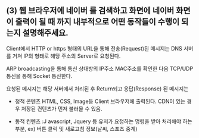 ## (3) 웹 브라우저에 네이버 를 검색하고 화면에 네이버 화면이 출력이 될 때 까지 내부적으로 어떤 동작들이 수행이 되는지 설명해주세요.


Client에서 HTTP or https 형태의 URL을 통해 전송(Request)된 메시지는 
DNS 서버를 거쳐  IP의 형태로 해당 주소의 Server로 요청된다.

ARP broadcasting을 통해 통신 상대방의 IP주소 MAC주소를 확인한 다음 TCP/UDP 통신을 통해 Socket 통신한다.

요청된 메시지는 해당 서버에서 처리된 후 Return되고 응답(Response) 된 메시지는 

- 정적 콘텐츠 HTML, CSS, Image등
Client 브라우저에 출력된다. 
CDN이 있는 경우 저장된 컨텐츠가 먼저 불러올 수 있음.

- 동적 컨텐츠 :J avascript, Jquery 등
유저가 요청하는 명령을 받아 처리해야 하는 부분, 
ex) 버튼 클릭 및 새로고침 정보(날씨, 스포츠 중계)

